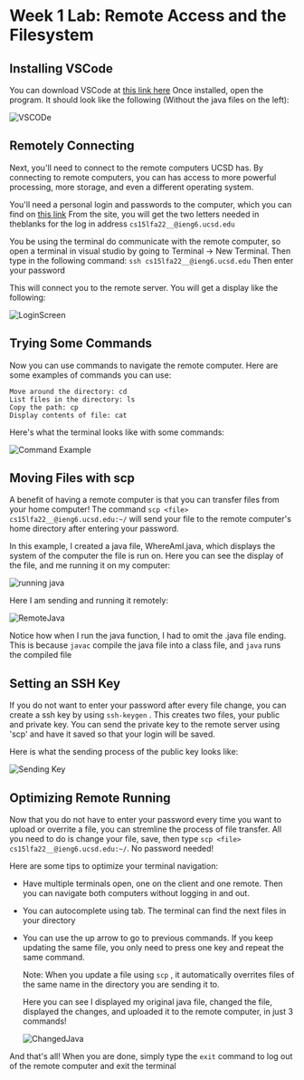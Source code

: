# Week 1 Lab: Remote Access and the Filesystem

## Installing VSCode

You can download VSCode at [this link here](https://code.visualstudio.com/)
Once installed, open the program. It should look like the following (Without the java files on the left):

![VSCODe](https://user-images.githubusercontent.com/70072541/193163789-5cbcc03f-fe1d-40e9-8e77-20d6f78be52d.png)


## Remotely Connecting
Next, you'll need to connect to the remote computers UCSD has. By connecting to remote computers, you can has access to more powerful processing, more storage, and even a different operating system. 

You'll need a personal login and passwords to the computer, which you can find on [this link](https://sdacs.ucsd.edu/~icc/index.php)
From the site, you will get the two letters needed in theblanks for the log in address ` cs15lfa22__@ieng6.ucsd.edu `

You be using the terminal do communicate with the remote computer, so open a terminal in visual studio by going to Terminal -> New Terminal. Then type in the following command:
`ssh cs15lfa22__@ieng6.ucsd.edu`
Then enter your password

This will connect you to the remote server. You will get a display like the following:

![LoginScreen](https://user-images.githubusercontent.com/70072541/193162528-4090aa3c-eb2a-4d82-b5e8-03ebee012659.png)


## Trying Some Commands
Now you can use commands to navigate the remote computer. Here are some examples of commands you can use:
```
Move around the directory: cd 
List files in the directory: ls 
Copy the path: cp
Display contents of file: cat
```
Here's what the terminal looks like with some commands:

![Command Example](https://user-images.githubusercontent.com/70072541/193162503-adf5873e-6c62-4905-99c8-11d8650a20fa.png)

## Moving Files with scp
A benefit of having a remote computer is that you can transfer files from your home computer!
The command `scp <file> cs15lfa22__@ieng6.ucsd.edu:~/` will send your file to the remote computer's home directory after entering your password.

In this example, I created a java file, WhereAmI.java, which displays the system of the computer the file is run on. Here you can see the display of the file, and me running it on my computer:
  
![running java ](https://user-images.githubusercontent.com/70072541/193162584-25d5004a-6f57-4d49-bb39-759f4d9ba32a.png)
  
Here I am sending and running it remotely:

![RemoteJava](https://user-images.githubusercontent.com/70072541/193165921-6cac39bb-122e-41cf-b2fe-7135ba010bd3.png)

Notice how when I run the java function, I had to omit the .java file ending. This is because `javac` compile the java file into a class file, and `java` runs the compiled file

## Setting an SSH Key
If you do not want to enter your password after every file change, you can create a ssh key by using `ssh-keygen` . This creates two files, your public and private key. You can send the private key to the remote server using 'scp' and have it saved so that your login will be saved.
  
Here is what the sending process of the public key looks like:
  
![Sending Key](https://user-images.githubusercontent.com/70072541/193162565-009608c0-35ee-47d8-991f-0b93a67f5d2d.png)

## Optimizing Remote Running
Now that you do not have to enter your password every time you want to upload or overrite a file, you can stremline the process of file transfer. 
All you need to do is change your file, save, then type `scp <file> cs15lfa22__@ieng6.ucsd.edu:~/`. No password needed!

Here are some tips to optimize your terminal navigation:
* Have multiple terminals open, one on the client and one remote. Then you can navigate both computers without logging in and out.
* You can autocomplete using tab. The terminal can find the next files in your directory
* You can use the up arrow to go to previous commands. If you keep updating the same file, you only need to press one key and repeat the same command.
  
  Note: When you update a file using `scp` , it automatically overrites files of the same name in the directory you are sending it to.
  
  Here you can see I displayed my original java file, changed the file, displayed the changes, and uploaded it to the remote computer, in just 3 commands!
  
  ![ChangedJava](https://user-images.githubusercontent.com/70072541/193164608-338619c2-76db-4e27-9d7d-0075a0a106f1.png)

And that's all! When you are done, simply type the `exit` command to log out of the remote computer and exit the terminal
